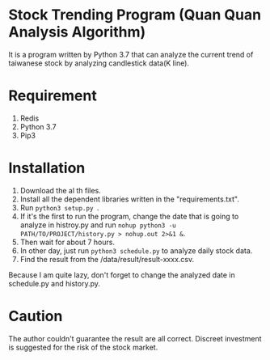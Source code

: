 # Stock Trending Program (Quan Quan Analysis Algorithm)
It is a program written by Python 3.7 that can analyze the current trend of taiwanese stock by analyzing candlestick data(K line).

# Requirement
1. Redis
2. Python 3.7
3. Pip3

# Installation
1. Download the al th files.
2. Install all the dependent libraries written in the "requirements.txt".
3. Run ```python3 setup.py ```.
4. If it's the first to run the program, change the date that is going to analyze in histroy.py and run ```nohup python3 -u PATH/TO/PROJECT/history.py > nohup.out 2>&1 &```.
5. Then wait for about 7 hours.
6. In other day, just run ```python3 schedule.py``` to analyze daily stock data.
7. Find the result from the /data/result/result-xxxx.csv.

Because I am quite lazy, don't forget to change the analyzed date in schedule.py and history.py.

# Caution
The author couldn't guarantee the result are all correct. Discreet investment is suggested for the risk of the stock market.
